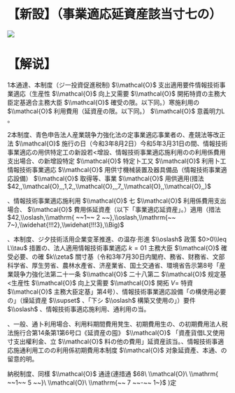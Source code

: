 # 【新設】（事業適応延資産該当寸七の）

![](https://www.nta.go.jp/tmp/fe543ae2-19d0-4123-b262-a8d8f6cdfad6/images/5d8dc2cc88dcec79280aa0112ccc94a0465a5bc81af26351d2fe30dabec374a6.jpg)

# 【解说】

1本通達、本制度（ジ一投資促進税制) $\\mathcal{O}$ 支出適用要件情報技術事業適応（生産性 $\\mathcal{O}$ 向上又需要 $\\mathcal{O}$ 開拓特資の主務大臣定基適合主務大臣 $\\mathcal{O}$ 確受の限。以下同。）寒施利用の $\\mathcal{O}$ 利用費用（延資産の限。以下同。） $\\mathcal{O}$ 意義明力L 。

2本制度、青色申告法人産業競争力強化法の定事業適応事業者の、產競法等改正法 $\\mathcal{O}$ 施行の日（今和3年8月2日）今和5年3月31日の間、情報技術事業適応の用供特定工の新設若<增設、情報技術事業適応施利用のの利用係費用支出場合、の新增設特定 $\\mathcal{O}$ 特定卜工又 $\\mathcal{O}$ 利用卜工情報技術事業適応 $\\mathcal{O}$ 用供寸機械装置及器具備品（情報技術事業適応設備） $\\mathcal{O}$ 取得等、事業 $\\mathcal{O}$ 用供適用(措法 $42,,\\mathcal{O},,,1,2,,\\mathcal{O},,,7,,\\mathcal{O},,\\mathcal{O},,)$

、情報技術事業適応施利用 $\\mathcal{O}$ 七 $\\mathcal{O}$ 利用係費用支出場合、 $\\mathcal{O}$ 費用係延資產（以下「事業適応延資産」。）適用（措法 $42,\\oslash,\\mathrm{ ~~1~~ 2 ~~},\\oslash,\\mathrm{~~ 7~},\\widehat{!!!2},\\widehat{!!!3},\\Big)$

、本制度、ジ夕技術活用企業变革推進、の温存·形進 $\\oslash$ 政策 $0>0\\leq L\\tau$ 措置の、法人適用情報技術事業適応 $k=01$ 主務大臣 $\\mathcal{O}$ 確受必要、の確 $k\\zeta$ 關寸基（令和3年7月30日内閣府、務省、财務省、文部科学省、厚生劳省、農林水產省、济産業省、国土交通省、環境省告示第8号「産業競争力強化法第二十一条 $\\mathcal{O}$ 二十八第二 $\\mathcal{O}$ 规定基<生産性 $\\mathcal{O}$ 向上又需要 $\\mathcal{O}$ 開拓 $V=$ 特資 $\\mathcal{O}$ 主務大臣定基」第4号）、情報技術事業適応設備「の構使用必要の」（燥延資産 $\\supset$ 、「下シ $\\oslash$ 構築又使用の」）要件 $\\oslash$ 、情報技術事適応施利用、通利用の当。

、一般、通卜利用場合、利用料期間費用凳生、初期費用生の、の初期費用法人税法施行合第14条第1第6号口《延資産の囤》 $\\mathcal{O}$ 「資產貨借L又使用寸支出權利金、立 $\\mathcal{O}$ 料の他の費用」延資産該当。、情報技術事適応施通利用工のの利用係初期費用本制度 $\\mathcal{O}$ 对象延資產、本通、の留意的明。

納税制度、同樣 $\\mathcal{O}$ 通逹(連措通 $68\ \\mathcal{O}\ \\mathrm{ ~~1~~ 5 ~~}\ \\mathcal{O}\ \\mathrm{~~ 7 ~~-~~ 1~}$ )定
